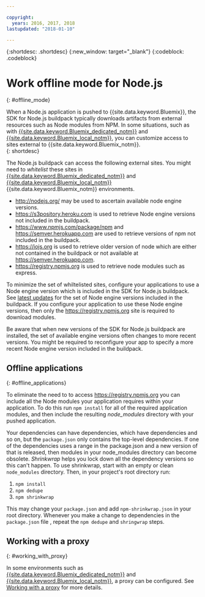 ```yaml
---

copyright:
  years: 2016, 2017, 2018
lastupdated: "2018-01-10"

---
```


{:shortdesc: .shortdesc}
{:new_window: target="_blank"}
{:codeblock: .codeblock}


# Work offline mode for Node.js
{: #offline_mode}

When a Node.js application is pushed to {{site.data.keyword.Bluemix}}, the SDK for Node.js buildpack
typically downloads artifacts from external resources such as Node modules from NPM.  In some
situations, such as with  [{{site.data.keyword.Bluemix_dedicated_notm}}](/docs/dedicated/index.html#dedicated) and
[{{site.data.keyword.Bluemix_local_notm}}](/docs/local/index.html#local),  you can customize access to sites external to {{site.data.keyword.Bluemix_notm}}.  
{: shortdesc}

The Node.js buildpack can access the following external sites. You might need to *whitelist* these sites in [{{site.data.keyword.Bluemix_dedicated_notm}}](/docs/dedicated/index.html#dedicated) and
[{{site.data.keyword.Bluemix_local_notm}}](/docs/local/index.html#local) {{site.data.keyword.Bluemix_notm}} environments.

* http://nodejs.org/ may be used to ascertain available node engine versions.
* https://s3pository.heroku.com is used to retrieve Node engine versions not included in the buildpack.
*  https://www.npmjs.com/package/npm and https://semver.herokuapp.com are used to retrieve versions of npm not included in the buildpack.
* https://iojs.org is used to retrieve older version of node which are either not contained in the buildpack or not available at  https://semver.herokuapp.com.
* https://registry.npmjs.org is used to retrieve node modules such as express.

To minimize the set of whiltelisted sites, configure your applications to use a Node engine version which is included in the SDK for Node.js buildpack.  See [latest updates](./updates.html) for the set of Node engine versions included in the buildpack.  If you configure your application to use these Node engine versions, then only the https://registry.npmjs.org site is required to download modules.

Be aware that when new versions of the SDK for Node.js buildpack are installed, the set of available engine versions often changes to more recent versions.  You might be required to reconfigure your app to specify a more recent Node engine version included in the buildpack.


## Offline applications
{: #offline_applications}

To eliminate the need to to access https://registry.npmjs.org you can include all the Node modules your application requires within your application.  To do this run `npm install` for all of the required application modules, and then include the resulting *node_modules* directory with your pushed application.

Your dependencies can have dependencies, which have dependencies and so on, but the `package.json`
only contains the top-level dependencies. If one of the dependencies uses a range in the package.json and a new version of that is released, then modules in your node_modules directory can become obsolete. *Shrinkwrap* helps you lock down all the dependency versions so this can't happen.  To use shrinkwrap, start with an empty or clean `node_modules` directory. Then, in your project's root directory run:


1. ```npm install```
1. ```npm dedupe```
2. ```npm shrinkwrap```

This may change your `package.json` and add `npm-shrinkwrap.json` in your root directory.
Whenever you make a change to dependencies in the `package.json` file , repeat the `npm dedupe` and `shringwrap` steps.

## Working with a proxy
{: #working_with_proxy}

In some environments such as [{{site.data.keyword.Bluemix_dedicated_notm}}](/docs/dedicated/index.html#dedicated) and
[{{site.data.keyword.Bluemix_local_notm}}](/docs/local/index.html#local), a proxy can be configured. See
[Working with a proxy](/docs/manageapps/workingWithProxy.html) for more details.
